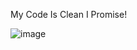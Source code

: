 My Code Is Clean I Promise!  

![image](https://user-images.githubusercontent.com/97619694/166577098-34423e9a-7e0f-4315-8f96-f114bbcfa510.png)



